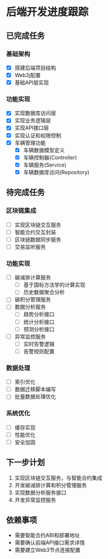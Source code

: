 # 后端开发进度跟踪

## 已完成任务

### 基础架构
- [x] 搭建后端项目结构
- [x] Web3j配置
- [x] 基础API层实现

### 功能实现
- [x] 实现数据库访问层
- [x] 实现业务逻辑层
- [x] 实现API接口层
- [x] 实现认证和权限控制
- [x] 车辆管理功能
  - [x] 车辆数据模型定义
  - [x] 车辆控制器(Controller)
  - [x] 车辆服务(Service)
  - [x] 车辆数据库访问(Repository)

## 待完成任务

### 区块链集成
- [ ] 实现区块链交互服务
- [ ] 智能合约交互封装
- [ ] 区块链数据同步服务
- [ ] 交易监听服务

### 功能实现
- [ ] 碳减排计算服务
  - [ ] 基于国标方法学的计算实现
  - [ ] 历史数据聚合分析
- [ ] 碳积分管理服务
- [ ] 数据分析服务
  - [ ] 趋势分析接口
  - [ ] 统计分析接口
  - [ ] 预测分析接口
- [ ] 异常监控服务
  - [ ] 实时告警逻辑
  - [ ] 告警规则配置

### 数据处理
- [ ] 索引优化
- [ ] 数据迁移脚本编写
- [ ] 批量数据处理优化

### 系统优化
- [ ] 缓存实现
- [ ] 性能优化
- [ ] 安全加固

## 下一步计划
1. 实现区块链交互服务，与智能合约集成
2. 开发碳减排计算和积分管理服务
3. 实现数据分析服务接口
4. 开发异常监控服务

## 依赖事项
- 需要智能合约ABI和部署地址
- 需要确认前端API接口需求详情
- 需要建立Web3节点连接配置
